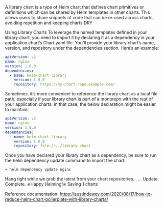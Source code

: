 A library chart is a type of Helm chart that defines chart primitives or definitions which can be shared by Helm templates in other charts. This allows users to share snippets of code that can be re-used across charts, avoiding repetition and keeping charts DRY


Using Library Charts
To leverage the named templates defined in your library chart, you need to import it by declaring it as a dependency in your application chart’s Chart.yaml file. You’ll provide your library chart’s name, version, and repository under the dependencies section. Here’s an example:
```yaml
apiVersion: v2
name: nginx
version: 1.0.0
dependencies:
  - name: helm-chart-library
    version: 1.0.0
    repository: https://my-chart-repo.example.com/
```
Sometimes, it’s more convenient to reference the library chart as a local file path, especially if your library chart is part of a monorepo with the rest of your application charts. In that case, the below declaration might be easier to maintain:
```yaml
apiVersion: v2
name: nginx
version: 1.0.0
dependencies:
  - name: helm-chart-library
    version: 1.0.0
    repository: file://../library-chart
```
Once you have declared your library chart as a dependency, be sure to run the helm dependency update command to import the chart:
```bash
→ helm dependency update nginx
```
Hang tight while we grab the latest from your chart repositories...
...
Update Complete. ⎈Happy Helming!⎈
Saving 1 charts

Reference documentation:
https://austindewey.com/2020/08/17/how-to-reduce-helm-chart-boilerplate-with-library-charts/